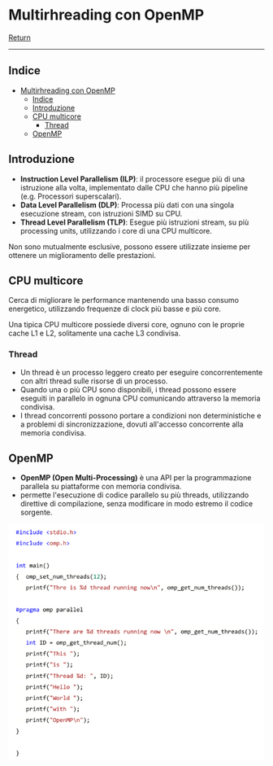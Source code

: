 # Multirhreading con OpenMP

[Return](./SistemiDigitali.md)

---

## Indice

- [Multirhreading con OpenMP](#multirhreading-con-openmp)
  - [Indice](#indice)
  - [Introduzione](#introduzione)
  - [CPU multicore](#cpu-multicore)
    - [Thread](#thread)
  - [OpenMP](#openmp)


## Introduzione

- **Instruction Level Parallelism (ILP)**: il processore esegue più di una istruzione alla volta, implementato dalle CPU che hanno più pipeline (e.g. Processori superscalari).
- **Data Level Parallelism (DLP)**: Processa più dati con una singola esecuzione stream, con istruzioni SIMD su CPU.
- **Thread Level Parallelism (TLP)**: Esegue più istruzioni stream, su più processing units, utilizzando i core di una CPU multicore.

Non sono mutualmente esclusive, possono essere utilizzate insieme per ottenere un miglioramento delle prestazioni.

## CPU multicore

Cerca di migliorare le performance mantenendo una basso consumo energetico, utilizzando frequenze di clock più basse e più core.

Una tipica CPU multicore possiede diversi core, ognuno con le proprie cache L1 e L2, solitamente una cache L3 condivisa.

### Thread

- Un thread è un processo leggero creato per eseguire concorrentemente con altri thread sulle risorse di un processo.
- Quando una o più CPU sono disponibili, i thread possono essere eseguiti in parallelo in ognuna CPU comunicando attraverso la memoria condivisa.
- I thread concorrenti possono portare a condizioni non deterministiche e a problemi di sincronizzazione, dovuti all'accesso concorrente alla memoria condivisa.

## OpenMP

- **OpenMP (Open Multi-Processing)** è una API per la programmazione parallela su piattaforme con memoria condivisa.
- permette l'esecuzione di codice parallelo su più threads, utilizzando direttive di compilazione, senza modificare in modo estremo il codice sorgente.

![alt text](image-25.png)

